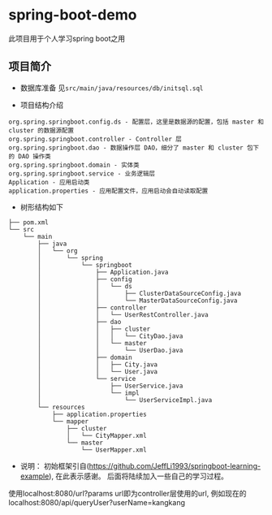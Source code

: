 # spring-boot-demo
此项目用于个人学习spring boot之用

## 项目简介
* 数据库准备 见`src/main/java/resources/db/initsql.sql`

* 项目结构介绍
```
org.spring.springboot.config.ds - 配置层，这里是数据源的配置，包括 master 和 cluster 的数据源配置
org.spring.springboot.controller - Controller 层
org.spring.springboot.dao - 数据操作层 DAO，细分了 master 和 cluster 包下的 DAO 操作类
org.spring.springboot.domain - 实体类
org.spring.springboot.service - 业务逻辑层
Application - 应用启动类
application.properties - 应用配置文件，应用启动会自动读取配置
```

* 树形结构如下
```
├── pom.xml
└── src
    └── main
        ├── java
        │   └── org
        │       └── spring
        │           └── springboot
        │               ├── Application.java
        │               ├── config
        │               │   └── ds
        │               │       ├── ClusterDataSourceConfig.java
        │               │       └── MasterDataSourceConfig.java
        │               ├── controller
        │               │   └── UserRestController.java
        │               ├── dao
        │               │   ├── cluster
        │               │   │   └── CityDao.java
        │               │   └── master
        │               │       └── UserDao.java
        │               ├── domain
        │               │   ├── City.java
        │               │   └── User.java
        │               └── service
        │                   ├── UserService.java
        │                   └── impl
        │                       └── UserServiceImpl.java
        └── resources
            ├── application.properties
            └── mapper
                ├── cluster
                │   └── CityMapper.xml
                └── master
                    └── UserMapper.xml
```
* 说明：
初始框架引自(https://github.com/JeffLi1993/springboot-learning-example), 在此表示感谢。
后面将陆续加入一些自己的学习过程。

使用localhost:8080/url?params
url即为controller层使用的url, 例如现在的localhost:8080/api/queryUser?userName=kangkang





